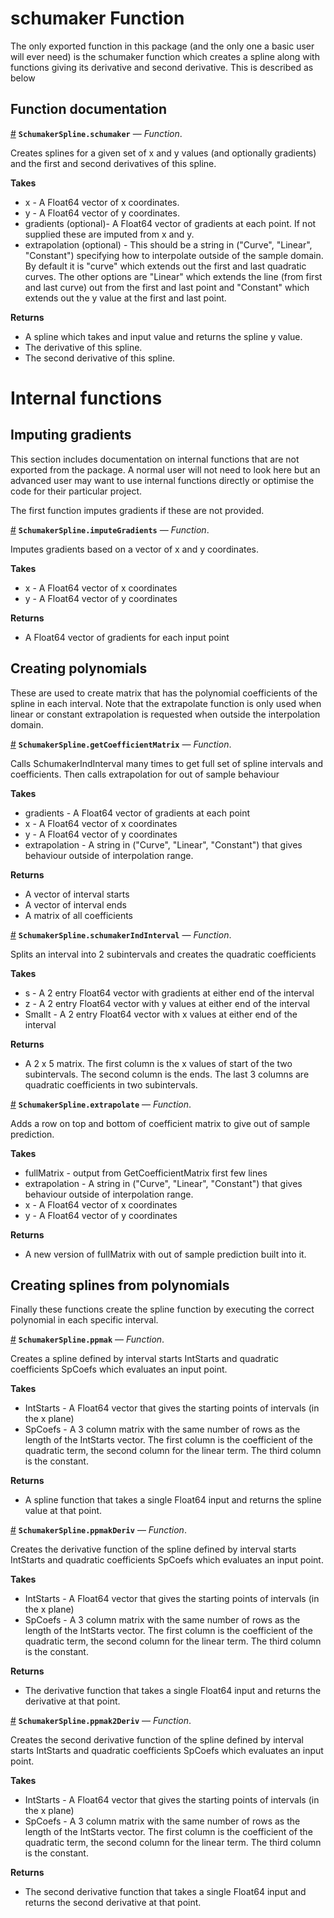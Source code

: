 
<a id='schumaker-Function-1'></a>

# schumaker Function


The only exported function in this package (and the only one a basic user will ever need) is the schumaker function which creates a spline along with functions giving its derivative and second derivative. This is described as below


<a id='Function-documentation-1'></a>

## Function documentation

<a id='SchumakerSpline.schumaker' href='#SchumakerSpline.schumaker'>#</a>
**`SchumakerSpline.schumaker`** &mdash; *Function*.



Creates splines for a given set of x and y values (and optionally gradients) and the first and second derivatives of this spline.

**Takes**

  * x - A Float64 vector of x coordinates.
  * y - A Float64 vector of y coordinates.
  * gradients (optional)- A Float64 vector of gradients at each point. If not supplied these are imputed from x and y.
  * extrapolation (optional) - This should be a string in ("Curve", "Linear", "Constant") specifying how to interpolate outside of the sample domain. By default it is "curve" which extends out the first and last quadratic curves. The other options are "Linear" which extends the line (from first and last curve) out from the first and last point and "Constant" which extends out the y value at the first and last point.

**Returns**

  * A spline which takes and input value and returns the spline y value.
  * The derivative of this spline.
  * The second derivative of this spline.  


<a id='Internal-functions-1'></a>

# Internal functions


<a id='Imputing-gradients-1'></a>

## Imputing gradients


This section includes documentation on internal functions that are not exported from the package. A normal user will not need to look here but an advanced user may want to use internal functions directly or optimise the code for their particular project.


The first function imputes gradients if these are not provided.

<a id='SchumakerSpline.imputeGradients' href='#SchumakerSpline.imputeGradients'>#</a>
**`SchumakerSpline.imputeGradients`** &mdash; *Function*.



Imputes gradients based on a vector of x and y coordinates.

**Takes**

  * x - A Float64 vector of x coordinates
  * y - A Float64 vector of y coordinates

**Returns**

  * A Float64 vector of gradients for each input point


<a id='Creating-polynomials-1'></a>

## Creating polynomials


These are used to create matrix that has the polynomial coefficients of the spline in each interval. Note that the extrapolate function is only used when linear or constant extrapolation is requested when outside the interpolation domain.

<a id='SchumakerSpline.getCoefficientMatrix' href='#SchumakerSpline.getCoefficientMatrix'>#</a>
**`SchumakerSpline.getCoefficientMatrix`** &mdash; *Function*.



Calls SchumakerIndInterval many times to get full set of spline intervals and coefficients. Then calls extrapolation for out of sample behaviour

**Takes**

  * gradients - A Float64 vector of gradients at each point
  * x - A Float64 vector of x coordinates
  * y - A Float64 vector of y coordinates
  * extrapolation - A string in ("Curve", "Linear", "Constant") that gives behaviour outside of interpolation range.

**Returns**

  * A vector of interval starts
  * A vector of interval ends
  * A matrix of all coefficients   

<a id='SchumakerSpline.schumakerIndInterval' href='#SchumakerSpline.schumakerIndInterval'>#</a>
**`SchumakerSpline.schumakerIndInterval`** &mdash; *Function*.



Splits an interval into 2 subintervals and creates the quadratic coefficients

**Takes**

  * s - A 2 entry Float64 vector with gradients at either end of the interval
  * z - A 2 entry Float64 vector with y values at either end of the interval
  * Smallt - A 2 entry Float64 vector with x values at either end of the interval

**Returns**

  * A 2 x 5 matrix. The first column is the x values of start of the two subintervals. The second column is the ends. The last 3 columns are quadratic coefficients in two subintervals.

<a id='SchumakerSpline.extrapolate' href='#SchumakerSpline.extrapolate'>#</a>
**`SchumakerSpline.extrapolate`** &mdash; *Function*.



Adds a row on top and bottom of coefficient matrix to give out of sample prediction.

**Takes**

  * fullMatrix - output from GetCoefficientMatrix first few lines
  * extrapolation - A string in ("Curve", "Linear", "Constant") that gives behaviour outside of interpolation range.
  * x - A Float64 vector of x coordinates
  * y - A Float64 vector of y coordinates

**Returns**

  * A new version of fullMatrix with out of sample prediction built into it.


<a id='Creating-splines-from-polynomials-1'></a>

## Creating splines from polynomials


Finally these functions create the spline function by executing the correct polynomial in each specific interval.

<a id='SchumakerSpline.ppmak' href='#SchumakerSpline.ppmak'>#</a>
**`SchumakerSpline.ppmak`** &mdash; *Function*.



Creates a spline defined by interval starts IntStarts and quadratic coefficients SpCoefs which evaluates an input point.

**Takes**

  * IntStarts - A Float64 vector that gives the starting points of intervals (in the x plane)
  * SpCoefs - A 3 column matrix with the same number of rows as the length of the IntStarts vector. The first column is the coefficient of the quadratic term, the second column for the linear term. The third column is the constant.

**Returns**

  * A spline function that takes a single Float64 input and returns the spline value at that point.  

<a id='SchumakerSpline.ppmakDeriv' href='#SchumakerSpline.ppmakDeriv'>#</a>
**`SchumakerSpline.ppmakDeriv`** &mdash; *Function*.



Creates the derivative function of the spline defined by interval starts IntStarts and quadratic coefficients SpCoefs which evaluates an input point.

**Takes**

  * IntStarts - A Float64 vector that gives the starting points of intervals (in the x plane)
  * SpCoefs - A 3 column matrix with the same number of rows as the length of the IntStarts vector. The first column is the coefficient of the quadratic term, the second column for the linear term. The third column is the constant.

**Returns**

  * The derivative function that takes a single Float64 input and returns the derivative at that point.  

<a id='SchumakerSpline.ppmak2Deriv' href='#SchumakerSpline.ppmak2Deriv'>#</a>
**`SchumakerSpline.ppmak2Deriv`** &mdash; *Function*.



Creates the second derivative function of the spline defined by interval starts IntStarts and quadratic coefficients SpCoefs which evaluates an input point.

**Takes**

  * IntStarts - A Float64 vector that gives the starting points of intervals (in the x plane)
  * SpCoefs - A 3 column matrix with the same number of rows as the length of the IntStarts vector. The first column is the coefficient of the quadratic term, the second column for the linear term. The third column is the constant.

**Returns**

  * The second derivative function that takes a single Float64 input and returns the second derivative at that point.

